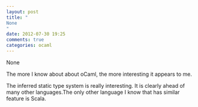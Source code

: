 ```yaml
---
layout: post
title: "
None
"
date: 2012-07-30 19:25
comments: true
categories: ocaml
---
```


None


The more I know about about oCaml, the more interesting it appears to me.


The inferred static type system is really interesting. It is clearly ahead of many other languages.The only other language I know that has similar feature is Scala.

